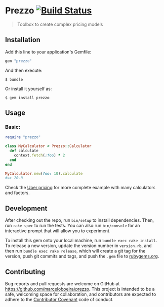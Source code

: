 # Prezzo [![Build Status](https://travis-ci.org/marceloboeira/prezzo.svg?branch=master)](https://travis-ci.org/marceloboeira/prezzo)
> Toolbox to create complex pricing models

## Installation

Add this line to your application's Gemfile:

```ruby
gem "prezzo"
```

And then execute:

    $ bundle

Or install it yourself as:

    $ gem install prezzo

## Usage

### Basic:

```ruby
require "prezzo"

class MyCalculator < Prezzo::Calculator
  def calculate
    context.fetch(:foo) * 2
  end
end

MyCalculator.new(foo: 10).calculate
#=> 20.0
```

Check the [Uber pricing](/spec/integration/uber_pricing_spec.rb) for more complete example with many calculators and factors.

## Development

After checking out the repo, run `bin/setup` to install dependencies. Then, run `rake spec` to run the tests. You can also run `bin/console` for an interactive prompt that will allow you to experiment.

To install this gem onto your local machine, run `bundle exec rake install`. To release a new version, update the version number in `version.rb`, and then run `bundle exec rake release`, which will create a git tag for the version, push git commits and tags, and push the `.gem` file to [rubygems.org](https://rubygems.org).

## Contributing

Bug reports and pull requests are welcome on GitHub at https://github.com/marceloboeira/prezzo. This project is intended to be a safe, welcoming space for collaboration, and contributors are expected to adhere to the [Contributor Covenant](http://contributor-covenant.org) code of conduct.

